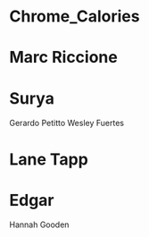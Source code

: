 # Chrome_Calories
# Marc Riccione
# Surya
Gerardo Petitto
Wesley Fuertes
# Lane Tapp
# Edgar
Hannah Gooden
